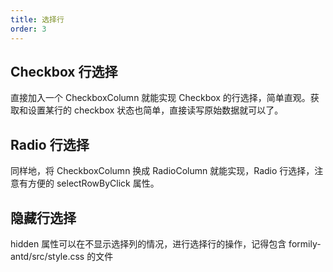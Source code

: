 ```yaml
---
title: 选择行
order: 3
---
```


## Checkbox 行选择

<code src="./checkbox.tsx"></code>

直接加入一个 CheckboxColumn 就能实现 Checkbox 的行选择，简单直观。获取和设置某行的 checkbox 状态也简单，直接读写原始数据就可以了。

## Radio 行选择

<code src="./radio.tsx"></code>

同样地，将 CheckboxColumn 换成 RadioColumn 就能实现，Radio 行选择，注意有方便的 selectRowByClick 属性。

## 隐藏行选择

<code src="./hidden.tsx"></code>

hidden 属性可以在不显示选择列的情况，进行选择行的操作，记得包含 formily-antd/src/style.css 的文件

